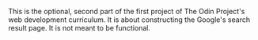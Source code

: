 This is the optional, second part of the first project of The Odin Project's web development curriculum.
It is about constructing the Google's search result page. It is not meant to be functional.
